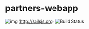 # partners-webapp

![img](https://camo.githubusercontent.com/9e49073459ed4e0e2687b80eaf515d87b0da4a6b/687474703a2f2f62616c64657264617368792e6769746875622e696f2f7361696c732f696d616765732f6c6f676f2e706e67)
(http://sailsjs.org)
![Build Status](https://travis-ci.org/alexmarch/partners-webapp.svg?branch=master)
